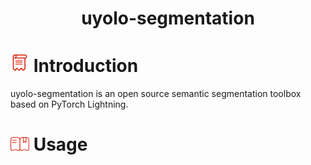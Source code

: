 # <div align="center">uyolo-segmentation</div>
# <img src="./docs/assets/introduction_ico.png" width="30"/> Introduction
uyolo-segmentation is an open source semantic segmentation toolbox based on PyTorch Lightning.

# <img src="./docs/assets/usage_ico.png" width="30"/> Usage
